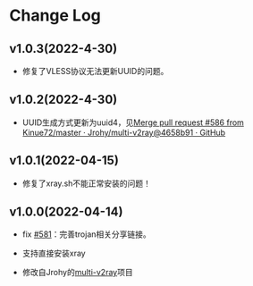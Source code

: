 # Change Log

## v1.0.3(2022-4-30)

* 修复了VLESS协议无法更新UUID的问题。

## v1.0.2(2022-4-30)

* UUID生成方式更新为uuid4，见[Merge pull request #586 from Kinue72/master · Jrohy/multi-v2ray@4658b91 · GitHub](https://github.com/Jrohy/multi-v2ray/commit/4658b91a11d6819c16e4b5e1d3417af20794a03f)

## v1.0.1(2022-04-15)

* 修复了xray.sh不能正常安装的问题！

## v1.0.0(2022-04-14)

* fix [#581](https://github.com/Jrohy/multi-v2ray/issues/581)：完善trojan相关分享链接。

* 支持直接安装xray

* 修改自Jrohy的[multi-v2ray](https://github.com/Jrohy/multi-v2ray)项目